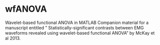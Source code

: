 # wfANOVA
Wavelet-based functional ANOVA in MATLAB 
Companion material for a manuscript entitled ” Statistically-significant contrasts between EMG waveforms revealed using wavelet-based functional ANOVA” by McKay et al 2013.

